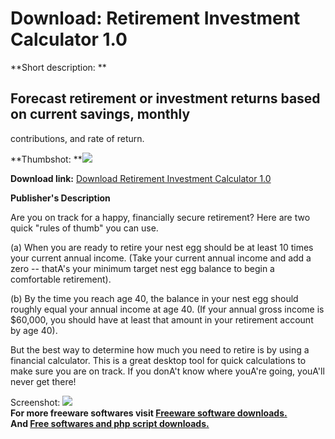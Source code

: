 # Download: Retirement Investment Calculator 1.0

**Short description: **

## Forecast retirement or investment returns based on current savings, monthly
contributions, and rate of return.

  
**Thumbshot: **![](http://www.freewarefiles.com/screenshot/retinvcalc_md.jpg)   
  
**Download link:** [Download Retirement Investment Calculator 1.0](http://freesoftwares.boysofts.com/Retirement-Investment-Calculator_program_46943.html)  
  

**Publisher's Description**  
  

Are you on track for a happy, financially secure retirement? Here are two
quick "rules of thumb" you can use.  
  
(a) When you are ready to retire your nest egg should be at least 10 times
your current annual income. (Take your current annual income and add a zero --
thatA's your minimum target nest egg balance to begin a comfortable
retirement).  
  
(b) By the time you reach age 40, the balance in your nest egg should roughly
equal your annual income at age 40. (If your annual gross income is $60,000,
you should have at least that amount in your retirement account by age 40).  
  
But the best way to determine how much you need to retire is by using a
financial calculator. This is a great desktop tool for quick calculations to
make sure you are on track. If you donA't know where youA're going, youA'll
never get there!

  
  
Screenshot: ![](http://www.freewarefiles.com/screenshot/retinvcalc.jpg)  
**For more freeware softwares visit [Freeware software downloads.](http://freesoftwares.boysofts.com/)**   
**And [Free softwares and php script downloads.](http://www.boysofts.com/)**

